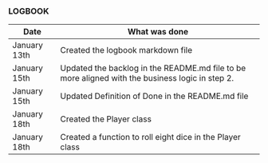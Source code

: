 ### LOGBOOK

| Date | What was done |
|------|---------------|
| January 13th | Created the logbook markdown file |
| January 15th | Updated the backlog in the README.md file to be more aligned with the business logic in step 2. |
| January 15th | Updated Definition of Done in the README.md file |
| January 18th | Created the Player class |
| January 18th | Created a function to roll eight dice in the Player class |